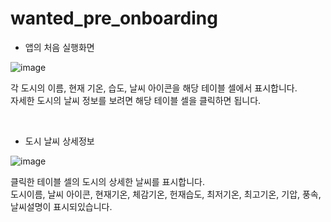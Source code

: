 # wanted_pre_onboarding

* 앱의 처음 실행화면

![image](https://user-images.githubusercontent.com/58679737/174451710-f7ef86f3-593d-4009-85cf-fed67f9f5584.png)

각 도시의 이름, 현재 기온, 습도, 날씨 아이콘을 해당 테이블 셀에서 표시합니다.<br>
자세한 도시의 날씨 정보를 보려면 해당 테이블 셀을 클릭하면 됩니다.

<br>

* 도시 날씨 상세정보

![image](https://user-images.githubusercontent.com/58679737/174451693-d67bbcca-4873-42ec-84c1-3e8f3e559055.png)

클릭한 테이블 셀의 도시의 상세한 날씨를 표시합니다.<br>
도시이름, 날씨 아이콘, 현재기온, 체감기온, 헌재습도, 최저기온, 최고기온, 기압, 풍속, 날씨설명이 표시되있습니다.
